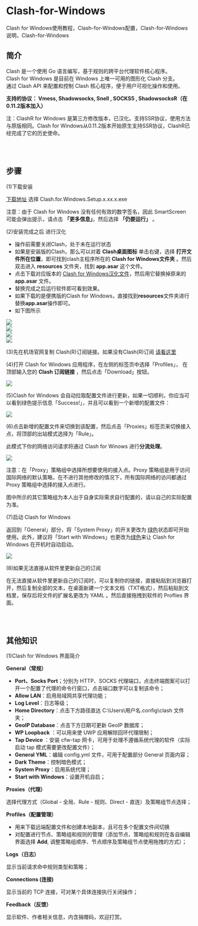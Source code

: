 # Clash-for-Windows
Clash for Windows使用教程，Clash-for-Windows配置，Clash-for-Windows说明，Clash-for-Windows


简介
----

Clash 是一个使用 Go 语言编写，基于规则的跨平台代理软件核心程序。  
Clash for Windows 是目前在 Windows 上唯一可用的图形化 Clash 分支。  
通过 Clash API 来配置和控制 Clash 核心程序，便于用户可视化操作和使用。  

**支持的协议： Vmess, Shadowsocks, Snell , SOCKS5 , ShadowsocksR（在0.11.2版本加入）**  


注：ClashR for Windows 是第三方修改版本，已汉化。支持SSR协议，使用方法与原版相同。Clash for Windows从0.11.2版本开始原生支持SSR协议，ClashR已经完成了它的历史使命。   


<br/>
<br/> 


步骤
---


(1)下载安装  

[下载地址](https://github.com/Fndroid/clash_for_windows_pkg/releases)   选择 Clash.for.Windows.Setup.x.xx.x.exe  

注意：由于 Clash for Windows 没有任何有效的数字签名，因此 SmartScreen 可能会弹出提示，请点击 **「更多信息」**，然后选择 **「仍要运行」** 。 


(2)安装完成之后 进行汉化

- 操作前需要关闭Clash，处于未在运行状态  
- 如果是安装版的Clash，那么可以对着 **Clash桌面图标** 单击右键，选择 **打开文件所在位置**，即可找到clash主程序所在的 **Clash for Windows文件夹** 。然后双击进入 **resources** 文件夹，找到  **app.asar** 这个文件。  
- 点击下载对应版本的 [Clash for Windows汉化文件](https://github.com/githubvpn007/Clash-for-Windows/releases/tag/%E6%B1%89%E5%8C%96%E5%8C%85)，然后用它替换掉原来的 **app.asar** 文件。  
- 替换完成之后运行软件即可看到效果。  
- 如果下载的是便携版的Clash for Windows，直接找到**resources**文件夹进行替换**app.asar**操作即可。  
- 如下图所示  

![](https://github.com/githubvpn007/Clash-for-Windows/blob/main/images/1.png)  
![](https://github.com/githubvpn007/Clash-for-Windows/blob/main/images/2.png)  
![](https://github.com/githubvpn007/Clash-for-Windows/blob/main/images/3.png)  
![](https://github.com/githubvpn007/Clash-for-Windows/blob/main/images/4.png)


(3)先在机场官网复制 Clash(R)订阅链接。如果没有Clash(R)订阅 [请看这里](https://github.com/githubvpn007/v2rayNvpn#%E8%8A%82%E7%82%B9%E5%88%86%E4%BA%AB)  


(4)打开 Clash for Windows 应用程序，在左侧的标签页中选择「Profiles」， 在顶部输入您的 **Clash 订阅链接** ，然后点击「Download」按钮。  

![](https://github.com/githubvpn007/Clash-for-Windows/blob/main/images/5.png)

(5)Clash for Windows 会自动拉取配置文件进行更新，如果一切顺利，你应当可以看到绿色提示信息「Success!」，并且可以看到一个新增的配置文件：

![](https://github.com/githubvpn007/Clash-for-Windows/blob/main/images/6.png)  


(6)点击新增的配置文件来切换到该配置，然后点击「Proxies」标签页来切换接入点，将顶部的出站模式选择为「Rule」。 

此模式下你的网络访问请求将通过 Clash for Winows 进行**分流处理**。

![](https://github.com/githubvpn007/Clash-for-Windows/blob/main/images/7.png)  


注意：在「Proxy」策略组中选择所想要使用的接入点。Proxy 策略组是用于访问国际网络的默认策略，在不进行其他修改的情况下，所有国际网络的访问都通过 Proxy 策略组中选择的接入点进行。

图中所示的其它策略组为本人出于自身实际需求自行配置的，请以自己的实际配置为准。  



(7)启动 Clash for Windows  

返回到「General」部分，将「System Proxy」的开关更改为 [绿色](#1)状态即可开始使用。此外，建议将「Start with Windows」也更改为[绿色](#1)来让 Clash for Windows 在开机时自动启动。

![](https://github.com/githubvpn007/Clash-for-Windows/blob/main/images/8.png)  


(8)如果无法直接从软件里更新自己的订阅  

在无法直接从软件里更新自己的订阅时，可以复制你的链接，直接粘贴到浏览器打开，然后复制全部的文本，在桌面新建一个文本文档（TXT格式），然后粘贴到文档里，保存后将文件的扩展名更改为 YAML 。然后直接拖拽到软件的 Proflies 界面。  


<br/>
<br/>


其他知识
----

(1)Clash for Windows 界面简介  


**General（常规）**  

- **Port、Socks Port**；分别为 HTTP、SOCKS 代理端口，点击终端图案可以打开一个配置了代理的命令行窗口，点击端口数字可以复制该命令；  
- **Allow LAN**：启用局域网共享代理功能；  
- **Log Level**：日志等级；  
- **Home Directory**：点击下方路径直达 C:\Users\用户名\.config\clash 文件夹；  
- **GeoIP Database**：点击下方日期可更新 GeoIP 数据库；  
- **WP Loopback** ：可以用来使 UWP 应用解除回环代理限制；  
- **Tap Device** ：安装 cfw-tap 网卡，可用于处理不遵循系统代理的软件（实际启动 tap 模式需要更改配置文件）；  
- **General YML**：编辑 config.yml 文件，可用于配置部分 General 页面内容；  
- **Dark Theme**：控制暗色模式；  
- **System Proxy**：启用系统代理；  
- **Start with Windows**：设置开机自启；  



**Proxies（代理）**  

选择代理方式（Global - 全局、Rule - 规则、Direct - 直连）及策略组节点选择；  


**Profiles（配置管理）**  

- 用来下载远端配置文件和创建本地副本，且可在多个配置文件间切换  
- 对配置进行节点、策略组和规则的管理（添加节点、策略组和规则在各自编辑界面选择 **Add**, 调整策略组顺序、节点顺序及策略组节点使用拖拽的方式）；  



**Logs（日志）**  

显示当前请求命中规则类型和策略；  



**Connections (连接)**  

显示当前的 TCP 连接，可对某个具体连接执行关闭操作；  


**Feedback（反馈）**  

显示软件、作者相关信息，内含捐赠码，欢迎打赏。









